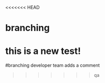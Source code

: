 <<<<<<< HEAD
# branching
this is a new test!
=======
#branching
developer team adds a comment
>>>>>>> qa
